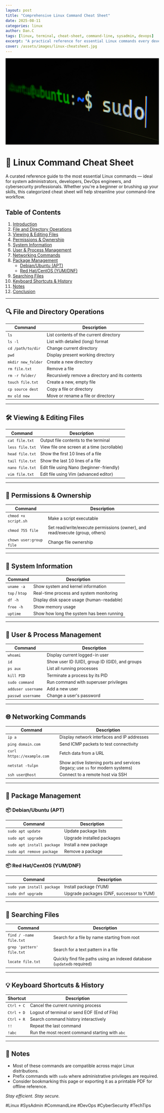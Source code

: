 ```yaml
---
layout: post
title: "Comprehensive Linux Command Cheat Sheet"
date: 2025-08-11
categories: linux
author: Dan.C
tags: [linux, terminal, cheat-sheet, command-line, sysadmin, devops]
excerpt: "A practical reference for essential Linux commands every developer, sysadmin, or security engineer should know—organized for speed, efficiency, and daily use"
cover: /assets/images/linux-cheatsheet.jpg
---
```

![Cover Image](/assets/images/linux-cheatsheet.jpg)

# 🐧 Linux Command Cheat Sheet

A curated reference guide to the most essential Linux commands — ideal for system administrators, developers, DevOps engineers, and cybersecurity professionals. Whether you're a beginner or brushing up your skills, this categorized cheat sheet will help streamline your command-line workflow.

## Table of Contents
1. [Introduction](#-linux-command-cheat-sheet)  
2. [File and Directory Operations](#-file-and-directory-operations)  
3. [Viewing & Editing Files](#️-viewing--editing-files)  
4. [Permissions & Ownership](#-permissions--ownership)  
5. [System Information](#-system-information)  
6. [User & Process Management](#-user--process-management)  
7. [Networking Commands](#-networking-commands)  
8. [Package Management](#-package-management)  
   - [Debian/Ubuntu (APT)](#-debianubuntu-apt)  
   - [Red Hat/CentOS (YUM/DNF)](#-red-hatcentos-yumdnf)  
9. [Searching Files](#-searching-files)  
10. [Keyboard Shortcuts & History](#-keyboard-shortcuts--history)  
11. [Notes](#-notes)  
12. [Conclusion](#conclusion)  

---

## 🔍 File and Directory Operations

| Command | Description |
|--------|-------------|
| `ls` | List contents of the current directory |
| `ls -l` | List with detailed (long) format |
| `cd /path/to/dir` | Change current directory |
| `pwd` | Display present working directory |
| `mkdir new_folder` | Create a new directory |
| `rm file.txt` | Remove a file |
| `rm -r folder/` | Recursively remove a directory and its contents |
| `touch file.txt` | Create a new, empty file |
| `cp source dest` | Copy a file or directory |
| `mv old new` | Move or rename a file or directory |

---

## 🛠️ Viewing & Editing Files

| Command | Description |
|--------|-------------|
| `cat file.txt` | Output file contents to the terminal |
| `less file.txt` | View file one screen at a time (scrollable) |
| `head file.txt` | Show the first 10 lines of a file |
| `tail file.txt` | Show the last 10 lines of a file |
| `nano file.txt` | Edit file using Nano (beginner-friendly) |
| `vim file.txt` | Edit file using Vim (advanced editor) |

---

## 📁 Permissions & Ownership

| Command | Description |
|--------|-------------|
| `chmod +x script.sh` | Make a script executable |
| `chmod 755 file` | Set read/write/execute permissions (owner), and read/execute (group, others) |
| `chown user:group file` | Change file ownership |

---

## 🧠 System Information

| Command | Description |
|--------|-------------|
| `uname -a` | Show system and kernel information |
| `top` / `htop` | Real-time process and system monitoring |
| `df -h` | Display disk space usage (human-readable) |
| `free -h` | Show memory usage |
| `uptime` | Show how long the system has been running |

---

## 🔐 User & Process Management

| Command | Description |
|--------|-------------|
| `whoami` | Display current logged-in user |
| `id` | Show user ID (UID), group ID (GID), and groups |
| `ps aux` | List all running processes |
| `kill PID` | Terminate a process by its PID |
| `sudo command` | Run command with superuser privileges |
| `adduser username` | Add a new user |
| `passwd username` | Change a user's password |

---

## 🌐 Networking Commands

| Command | Description |
|--------|-------------|
| `ip a` | Display network interfaces and IP addresses |
| `ping domain.com` | Send ICMP packets to test connectivity |
| `curl https://example.com` | Fetch data from a URL |
| `netstat -tulpn` | Show active listening ports and services (legacy; use `ss` for modern systems) |
| `ssh user@host` | Connect to a remote host via SSH |

---

## 🧹 Package Management

### 📦 Debian/Ubuntu (APT)

| Command | Description |
|--------|-------------|
| `sudo apt update` | Update package lists |
| `sudo apt upgrade` | Upgrade installed packages |
| `sudo apt install package` | Install a new package |
| `sudo apt remove package` | Remove a package |

### 📦 Red Hat/CentOS (YUM/DNF)

| Command | Description |
|--------|-------------|
| `sudo yum install package` | Install package (YUM) |
| `sudo dnf upgrade` | Upgrade packages (DNF, successor to YUM) |

---

## 📝 Searching Files

| Command | Description |
|--------|-------------|
| `find / -name file.txt` | Search for a file by name starting from root |
| `grep 'pattern' file.txt` | Search for a text pattern in a file |
| `locate file.txt` | Quickly find file paths using an indexed database (`updatedb` required) |

---

## 💡 Keyboard Shortcuts & History

| Shortcut | Description |
|----------|-------------|
| `Ctrl + C` | Cancel the current running process |
| `Ctrl + D` | Logout of terminal or send EOF (End of File) |
| `Ctrl + R` | Search command history interactively |
| `!!` | Repeat the last command |
| `!abc` | Run the most recent command starting with `abc` |

---

## 📎 Notes

- Most of these commands are compatible across major Linux distributions.
- Prefix commands with `sudo` where administrative privileges are required.
- Consider bookmarking this page or exporting it as a printable PDF for offline reference.

*Stay efficient. Stay secure.*

\#Linux #SysAdmin #CommandLine #DevOps #CyberSecurity #TechTips
